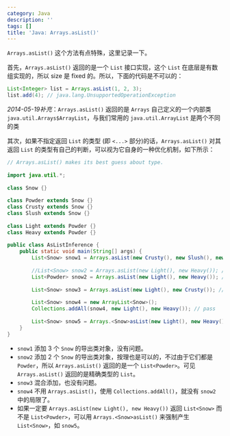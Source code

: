 ```yaml
---
category: Java
description: ''
tags: []
title: 'Java: Arrays.asList()'
---
```


`Arrays.asList()` 这个方法有点特殊，这里记录一下。  

首先，`Arrays.asList()` 返回的是一个 `List` 接口实现，这个 `List` 在底层是有数组实现的，所以 size 是 fixed 的。所以，下面的代码是不可以的：

```java
List<Integer> list = Arrays.asList(1, 2, 3);  
list.add(4); // java.lang.UnsupportedOperationException
```

_2014-05-19补充_：`Arrays.asList()` 返回的是 `Arrays` 自己定义的一个内部类 `java.util.Arrays$ArrayList`，与我们常用的 `java.util.ArrayList` 是两个不同的类  

其次，如果不指定返回 `List` 的类型 (即 `<...>` 部分)的话，`Arrays.asList()` 对其返回 `List` 的类型有自己的判断，可以视为它自身的一种优化机制，如下所示：

```java
// Arrays.asList() makes its best guess about type.  
  
import java.util.*;  
  
class Snow {}  
  
class Powder extends Snow {}  
class Crusty extends Snow {}  
class Slush extends Snow {}  
  
class Light extends Powder {}  
class Heavy extends Powder {}  
  
public class AsListInference {  
	public static void main(String[] args) {  
		List<Snow> snow1 = Arrays.asList(new Crusty(), new Slush(), new Powder()); // pass  
  
		//List<Snow> snow2 = Arrays.asList(new Light(), new Heavy()); // error  
		List<Powder> snow2 = Arrays.asList(new Light(), new Heavy()); // pass  
		  
		List<Snow> snow3 = Arrays.asList(new Light(), new Crusty()); // pass  
  
		List<Snow> snow4 = new ArrayList<Snow>();  
		Collections.addAll(snow4, new Light(), new Heavy()); // pass  
  
		List<Snow> snow5 = Arrays.<Snow>asList(new Light(), new Heavy()); // pass  
	}  
}  
```

- `snow1` 添加 3 个 `Snow` 的导出类对象，没有问题。  
- `snow2` 添加 2 个 `Snow` 的导出类对象，按理也是可以的，不过由于它们都是 `Powder`，所以 `Arrays.asList()` 返回的是一个 `List<Powder>`。可见 `Arrays.asList()` 返回的是精确类型的 `List`。  
- `snow3` 混合添加，也没有问题。
- `snow4` 不用 `Arrays.asList()`，使用 `Collections.addAll()`，就没有 `snow2` 中的局限了。
- 如果一定要 `Arrays.asList(new Light(), new Heavy())` 返回 `List<Snow>` 而不是 `List<Powder>`，可以用 `Arrays.<Snow>asList()` 来强制产生 `List<Snow>`，如 `snow5`。